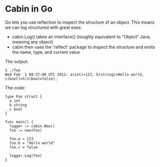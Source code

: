 # Cabin in Go

Go lets you use reflection to inspect the structure of an object. This means we
can log structured with great ease.

* cabin.Log() takes an interface{} (roughly equivalent to "Object" Java, meaning any object)
* cabin then uses the 'reflect' package to inspect the structure and emits the
  name, type, and current value

The output:

    % ./foo         
    Wed Feb  1 08:37:08 UTC 2012: a(int)=123, b(string)=Hello world, c(bool)=%!s(bool=false), 

The code:

    type Foo struct {
      a int
      b string
      c bool
    }

    func main() {
      logger := cabin.New()
      foo := new(Foo)

      foo.a = 123
      foo.b = "Hello world"
      foo.c = false

      logger.Log(foo)
    }
